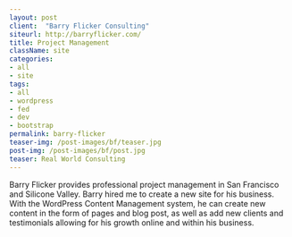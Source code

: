 ```yaml
---
layout: post
client:  "Barry Flicker Consulting"
siteurl: http://barryflicker.com/
title: Project Management
className: site
categories: 
- all
- site
tags:
- all
- wordpress
- fed
- dev
- bootstrap
permalink: barry-flicker
teaser-img: /post-images/bf/teaser.jpg
post-img: /post-images/bf/post.jpg
teaser: Real World Consulting
---
```

Barry Flicker provides professional project management in San Francisco and Silicone Valley. Barry hired me to create a new site for his business. With the WordPress Content Management system, he can create new content in the form of pages and blog post, as well as add new clients and testimonials allowing for his growth online and within his business.
